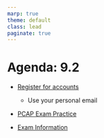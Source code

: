 ```yaml
---
marp: true
theme: default
class: lead
paginate: true
---
```


<!-- headingDivider: 1 -->
<!-- backgroundColor: black -->
<!-- class: invert -->

# Agenda: 9.2

- [Register for accounts](edube.org/registration)
  - Use your personal email

- [PCAP Exam Practice](https://github.com/whlapinel/whlapinel.github.io/blob/main/docs/courses/python-ii-programming-honors/unit-9/lesson-9.2/files/practice_exam2.md)

- [Exam Information](https://github.com/whlapinel/whlapinel.github.io/blob/main/docs/courses/python-ii-programming-honors/unit-9/files/exam_info.md)
